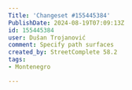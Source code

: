 ```yaml
---
Title: 'Changeset #155445384'
PublishDate: 2024-08-19T07:09:13Z
id: 155445384
user: Dušan Trojanović
comment: Specify path surfaces
created_by: StreetComplete 58.2
tags:
- Montenegro

---
```

